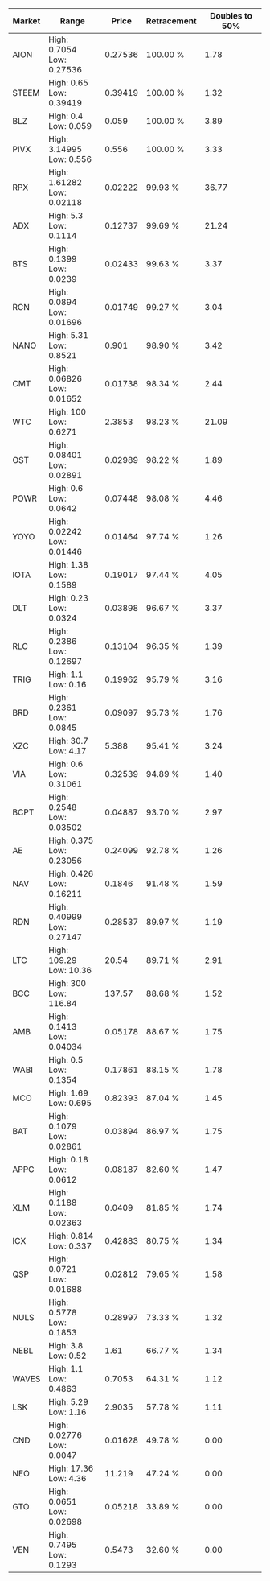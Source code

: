 | Market | Range | Price| Retracement | Doubles to 50% |
| --- | --- | --- | --- | --- |
| AION | High: 0.7054<br />Low: 0.27536 | 0.27536 | 100.00 % | 1.78 |
| STEEM | High: 0.65<br />Low: 0.39419 | 0.39419 | 100.00 % | 1.32 |
| BLZ | High: 0.4<br />Low: 0.059 | 0.059 | 100.00 % | 3.89 |
| PIVX | High: 3.14995<br />Low: 0.556 | 0.556 | 100.00 % | 3.33 |
| RPX | High: 1.61282<br />Low: 0.02118 | 0.02222 | 99.93 % | 36.77 |
| ADX | High: 5.3<br />Low: 0.1114 | 0.12737 | 99.69 % | 21.24 |
| BTS | High: 0.1399<br />Low: 0.0239 | 0.02433 | 99.63 % | 3.37 |
| RCN | High: 0.0894<br />Low: 0.01696 | 0.01749 | 99.27 % | 3.04 |
| NANO | High: 5.31<br />Low: 0.8521 | 0.901 | 98.90 % | 3.42 |
| CMT | High: 0.06826<br />Low: 0.01652 | 0.01738 | 98.34 % | 2.44 |
| WTC | High: 100<br />Low: 0.6271 | 2.3853 | 98.23 % | 21.09 |
| OST | High: 0.08401<br />Low: 0.02891 | 0.02989 | 98.22 % | 1.89 |
| POWR | High: 0.6<br />Low: 0.0642 | 0.07448 | 98.08 % | 4.46 |
| YOYO | High: 0.02242<br />Low: 0.01446 | 0.01464 | 97.74 % | 1.26 |
| IOTA | High: 1.38<br />Low: 0.1589 | 0.19017 | 97.44 % | 4.05 |
| DLT | High: 0.23<br />Low: 0.0324 | 0.03898 | 96.67 % | 3.37 |
| RLC | High: 0.2386<br />Low: 0.12697 | 0.13104 | 96.35 % | 1.39 |
| TRIG | High: 1.1<br />Low: 0.16 | 0.19962 | 95.79 % | 3.16 |
| BRD | High: 0.2361<br />Low: 0.0845 | 0.09097 | 95.73 % | 1.76 |
| XZC | High: 30.7<br />Low: 4.17 | 5.388 | 95.41 % | 3.24 |
| VIA | High: 0.6<br />Low: 0.31061 | 0.32539 | 94.89 % | 1.40 |
| BCPT | High: 0.2548<br />Low: 0.03502 | 0.04887 | 93.70 % | 2.97 |
| AE | High: 0.375<br />Low: 0.23056 | 0.24099 | 92.78 % | 1.26 |
| NAV | High: 0.426<br />Low: 0.16211 | 0.1846 | 91.48 % | 1.59 |
| RDN | High: 0.40999<br />Low: 0.27147 | 0.28537 | 89.97 % | 1.19 |
| LTC | High: 109.29<br />Low: 10.36 | 20.54 | 89.71 % | 2.91 |
| BCC | High: 300<br />Low: 116.84 | 137.57 | 88.68 % | 1.52 |
| AMB | High: 0.1413<br />Low: 0.04034 | 0.05178 | 88.67 % | 1.75 |
| WABI | High: 0.5<br />Low: 0.1354 | 0.17861 | 88.15 % | 1.78 |
| MCO | High: 1.69<br />Low: 0.695 | 0.82393 | 87.04 % | 1.45 |
| BAT | High: 0.1079<br />Low: 0.02861 | 0.03894 | 86.97 % | 1.75 |
| APPC | High: 0.18<br />Low: 0.0612 | 0.08187 | 82.60 % | 1.47 |
| XLM | High: 0.1188<br />Low: 0.02363 | 0.0409 | 81.85 % | 1.74 |
| ICX | High: 0.814<br />Low: 0.337 | 0.42883 | 80.75 % | 1.34 |
| QSP | High: 0.0721<br />Low: 0.01688 | 0.02812 | 79.65 % | 1.58 |
| NULS | High: 0.5778<br />Low: 0.1853 | 0.28997 | 73.33 % | 1.32 |
| NEBL | High: 3.8<br />Low: 0.52 | 1.61 | 66.77 % | 1.34 |
| WAVES | High: 1.1<br />Low: 0.4863 | 0.7053 | 64.31 % | 1.12 |
| LSK | High: 5.29<br />Low: 1.16 | 2.9035 | 57.78 % | 1.11 |
| CND | High: 0.02776<br />Low: 0.0047 | 0.01628 | 49.78 % | 0.00 |
| NEO | High: 17.36<br />Low: 4.36 | 11.219 | 47.24 % | 0.00 |
| GTO | High: 0.0651<br />Low: 0.02698 | 0.05218 | 33.89 % | 0.00 |
| VEN | High: 0.7495<br />Low: 0.1293 | 0.5473 | 32.60 % | 0.00 |
